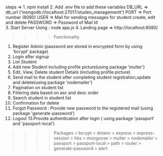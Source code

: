 steps =>
    1. npm install
    2. Add .env file to add these variables
           DB_URL => db_url ('mongodb://localhost:27017/studen_managementt')
            PORT        => Port number (8080)
            USER       => Mail for sending messages for student create, edit and delete
            PASSWORD    => Password of Mail Id            
    3. Start Server Using : 
       node app.js
    4. Landing page =>
        http://localhost:8080/

>>>>Functionality

1. Register Admin (password are stored in encrypted form by using 'bcrypt' package)
2. Login after signup 
3. List Student
4. Add new Student including profile picture(using package 'multer')
5. Edit, View, Delete student Details (including profile picture)
6. Send  mail to the student after completing student registration,update and delete(using package 'nodemailer')
7. Pagination on student list
8. Filtering data based on asc and desc order
9. Search student in student list
10. Confirmation for delete
11. Forgot Password : Provide new password to the registered mail (using package 'generate-password')
12. Logout
13.Provide authentication after login ( using package 'passport' and 'passport-local')


>>>>Packages
    > bcrypt
    > dotenv
    > express
    > express-session
    > hbs
    > mongoose
    > multer
    > nodemailer
    > passport
    > passport-local
    > path
    > router
    > generate-password
    > alert
